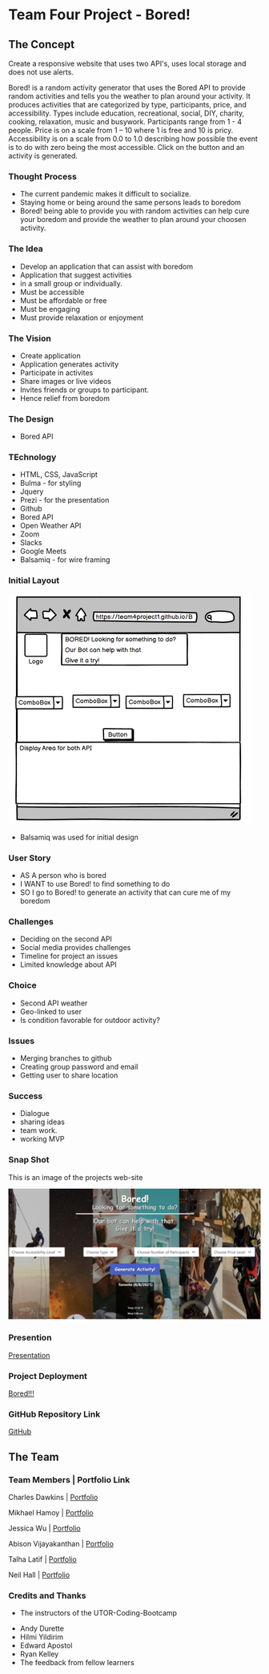 # Team Four Project - Bored!

## The Concept
Create a responsive website that uses two API's, uses local storage and does not use alerts.

Bored! is a random activity generator that uses the Bored API to provide random activities and tells you the weather to plan around your activity. It produces activities that are categorized by type, participants, price, and accessibility. Types include education, recreational, social, DIY, charity, cooking, relaxation, music and busywork. Participants range from 1 - 4 people. Price is on a scale from 1 – 10 where 1 is free and 10 is pricy. Accessibility is on a scale from 0.0 to 1.0 describing how possible the event is to do with zero being the most accessible. Click on the button and an activity is generated.


  
### Thought Process
- The current pandemic makes it difficult to socialize.
- Staying home or being around the same persons leads to boredom
- Bored! being able to provide you with random activities can help cure your boredom and provide the weather to plan around your choosen activity.

### The Idea
- Develop an application that can assist with boredom
- Application that suggest activities
- in a small group or individually.
- Must be accessible
- Must be affordable or free
- Must be engaging 
- Must provide relaxation or enjoyment

### The Vision
- Create application
- Application generates activity
- Participate in activites
- Share images or live videos  
- Invites friends or groups to participant.
- Hence relief from boredom

### The Design 
- Bored API

### TEchnology
- HTML, CSS, JavaScript
- Bulma - for styling
- Jquery
- Prezi - for the presentation
- Github 
- Bored API 
- Open Weather API
- Zoom 
- Slacks
- Google Meets
- Balsamiq - for wire framing 
            
### Initial Layout          
![Initial Layout](./assets/images/pageLayout.png)
- Balsamiq was used for initial design

### User Story
- AS A person who is bored
- I WANT to use Bored! to find something to do
- SO I go to Bored! to generate an activity that can cure me of my boredom

### Challenges 
- Deciding on the second API
- Social media provides challenges  
- Timeline for project an issues 
- Limited knowledge about API

### Choice
- Second API weather 
- Geo-linked to user 
- Is condition favorable for outdoor activity?
    
### Issues
- Merging branches to github
- Creating group password and email
- Getting user to share location

### Success 
- Dialogue
- sharing ideas 
- team work.
- working MVP

### Snap Shot
This is an image of the projects web-site

![Snap Shot](./assets/images/snapShot.PNG)

### Presention
[Presentation](https://prezi.com/p/aeazqt_q-uga/bored/)

### Project Deployment
[Bored!!!](https://team4project1.github.io/Bored/)

### GitHub Repository Link 
[GitHub](https://github.com/Team4project1/Bored)

## The Team
### Team Members |   Portfolio Link

Charles Dawkins  | [Portfolio](https://dawkc.github.io/Charles-Dawkins-Portfolio/)

Mikhael Hamoy    | [Portfolio](https://github.com/mikhaelhamoy)

Jessica Wu       | [Portfolio](https://jessibewu.github.io/portfolio/)

Abison Vijayakanthan | [Portfolio](https://github.com/akvijaya)

Talha Latif      | [Portfolio](https://github.com/Talha636)

Neil Hall        | [Portfolio](https://jahneo.github.io/Portfolio/)

### Credits and Thanks
* The instructors of the UTOR-Coding-Bootcamp
- Andy Durette
- Hilmi Yildirim
- Edward Apostol
- Ryan Kelley
- The feedback from fellow learners
